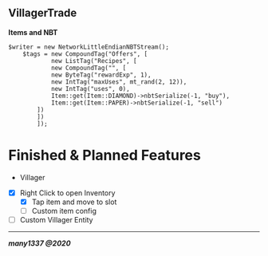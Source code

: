  VillagerTrade
-----------
**Items and NBT** 

	$writer = new NetworkLittleEndianNBTStream();
		$tags = new CompoundTag("Offers", [
				new ListTag("Recipes", [
				new CompoundTag("", [
				new ByteTag("rewardExp", 1),
				new IntTag("maxUses", mt_rand(2, 12)),
				new IntTag("uses", 0),
				Item::get(Item::DIAMOND)->nbtSerialize(-1, "buy"),
				Item::get(Item::PAPER)->nbtSerialize(-1, "sell")
			])
			])
			]);
# Finished & Planned Features
 - Villager
  - [X] Right Click to open Inventory
    - [X] Tap item and move to slot
    - [ ] Custom item config
  - [ ] Custom Villager Entity
-----------------------
***many1337 @2020***
